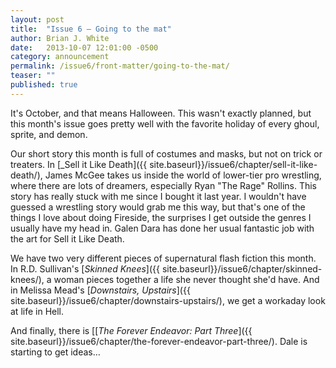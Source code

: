 ```yaml
---
layout: post
title:  "Issue 6 — Going to the mat"
author: Brian J. White
date:   2013-10-07 12:01:00 -0500
category: announcement
permalink: /issue6/front-matter/going-to-the-mat/
teaser: ""
published: true
---
```


It's October, and that means Halloween. This wasn't exactly planned, but this month's issue goes pretty well with the favorite holiday of every ghoul, sprite, and demon.

Our short story this month is full of costumes and masks, but not on trick or treaters. In [_Sell it Like Death]({{ site.baseurl}}/issue6/chapter/sell-it-like-death/), James McGee takes us inside the world of lower-tier pro wrestling, where there are lots of dreamers, especially Ryan "The Rage" Rollins. This story has really stuck with me since I bought it last year. I wouldn't have guessed a wrestling story would grab me this way, but that's one of the things I love about doing Fireside, the surprises I get outside the genres I usually have my head in. Galen Dara has done her usual fantastic job with the art for Sell it Like Death.

We have two very different pieces of supernatural flash fiction this month. In R.D. Sullivan's [_Skinned Knees_]({{ site.baseurl}}/issue6/chapter/skinned-knees/), a woman pieces together a life she never thought she'd have. And in Melissa Mead's [_Downstairs, Upstairs_]({{ site.baseurl}}/issue6/chapter/downstairs-upstairs/), we get a workaday look at life in Hell.

And finally, there is [[_The Forever Endeavor: Part Three_]({{ site.baseurl}}/issue6/chapter/the-forever-endeavor-part-three/). Dale is starting to get ideas…

